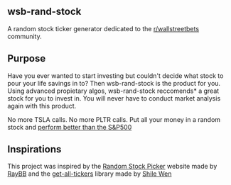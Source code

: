 ## wsb-rand-stock

A random stock ticker generator dedicated to the [r/wallstreetbets](https://reddit.com/r/wallstreetbets) community.

## Purpose
Have you ever wanted to start investing but couldn't decide what stock to pour your life savings in to? Then wsb-rand-stock is the product for you. Using advanced propietary algos, wsb-rand-stock reccomends* a great stock for you to invest in. You will never have to conduct market analysis again with this product. 

No more TSLA calls. No more PLTR calls. Put all your money in a random stock and [perform better than the S&P500](https://www.youtube.com/watch?v=NfSGm9DDQ3o&ab_channel=Node14)

## Inspirations
This project was inspired by the [Random Stock Picker](https://raybb.github.io/random-stock-picker/) website made by [RayBB](https://github.com/RayBB/random-stock-picker) and the [get-all-tickers](https://github.com/shilewenuw/get_all_tickers) library made by [Shile Wen](https://github.com/shilewenuw)

